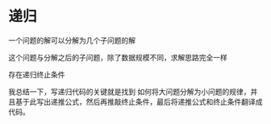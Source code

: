 # 递归

一个问题的解可以分解为几个子问题的解


这个问题与分解之后的子问题，除了数据规模不同，求解思路完全一样


存在递归终止条件


我总结一下，写递归代码的关键就是找到
如何将大问题分解为小问题的规律，并且基于此写出递推公式，然后再推敲终止条件，最后将递推公式和终止条件翻译成代码。